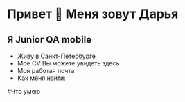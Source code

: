 # Привет 👋 Меня зовут Дарья
 ## Я Junior QA mobile
 - Живу в Санкт-Петербурге
 - Мое CV Вы можете увидеть здесь
 - Моя работая почта
 - Как меня найти:

#Что умею
